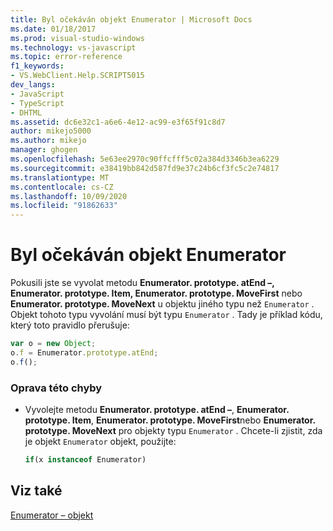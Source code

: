 ```yaml
---
title: Byl očekáván objekt Enumerator | Microsoft Docs
ms.date: 01/18/2017
ms.prod: visual-studio-windows
ms.technology: vs-javascript
ms.topic: error-reference
f1_keywords:
- VS.WebClient.Help.SCRIPT5015
dev_langs:
- JavaScript
- TypeScript
- DHTML
ms.assetid: dc6e32c1-a6e6-4e12-ac99-e3f65f91c8d7
author: mikejo5000
ms.author: mikejo
manager: ghogen
ms.openlocfilehash: 5e63ee2970c90ffcfff5c02a384d3346b3ea6229
ms.sourcegitcommit: e38419bb842d587fd9e37c24b6cf3fc5c2e74817
ms.translationtype: MT
ms.contentlocale: cs-CZ
ms.lasthandoff: 10/09/2020
ms.locfileid: "91862633"
---
```

# <a name="enumerator-object-expected"></a>Byl očekáván objekt Enumerator
Pokusili jste se vyvolat metodu **Enumerator. prototype. atEnd –, Enumerator. prototype. Item, Enumerator. prototype. MoveFirst** nebo **Enumerator. prototype. MoveNext** u objektu jiného typu než `Enumerator` . Objekt tohoto typu vyvolání musí být typu `Enumerator` . Tady je příklad kódu, který toto pravidlo přerušuje:  
  
```JavaScript  
var o = new Object;  
o.f = Enumerator.prototype.atEnd;  
o.f();  
```  
  
### <a name="to-correct-this-error"></a>Oprava této chyby  
  
- Vyvolejte metodu **Enumerator. prototype. atEnd –**, **Enumerator. prototype. Item**, **Enumerator. prototype. MoveFirst**nebo **Enumerator. prototype. MoveNext** pro objekty typu `Enumerator` . Chcete-li zjistit, zda je objekt `Enumerator` objekt, použijte:  
  
    ```js
    if(x instanceof Enumerator)  
    ```  
  
## <a name="see-also"></a>Viz také  
 [Enumerator – objekt](https://developer.mozilla.org/docs/Archive/Web/JavaScript/Microsoft_Extensions/Enumerator)